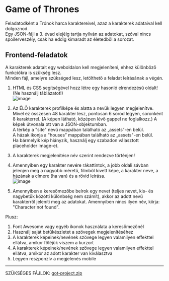 # Game of Thrones

Feladatodként a Trónok harca karaktereivel, azaz a karakterek adataival kell dolgoznod.   
Egy JSON-fájl a 3. évad elejéig tartja nyilván az adatokat, szóval nincs spoilerveszély, csak ha eddig kimaradt az életedből a sorozat.

## Frontend-feladatok
A karakterek adatait egy weboldalon kell megjeleníteni, ehhez különböző funkciókra is szükség lesz.   
Minden fájl, amelyre szükséged lesz, letölthető a feladat leírásának a végén.

1. HTML és CSS segítségével hozz létre egy hasonló elrendezésű oldalt! (Ne használj táblázatot!)    
![image](https://user-images.githubusercontent.com/68642008/186362062-285a0bd5-be33-4746-9152-bd8745fdd6a5.png)


2. Az ÉLŐ karakterek profilképe és alatta a nevük legyen megjelenítve.    
Mivel ez összesen 48 karakter lesz,  pontosan 6 sorod legyen, soronként 8 karakterrel. (A képen látható, középen lévő gappel ne foglalkozz.) A képek útvonala ott van a JSON-objektumban.   
A térkép a "site" nevű mappában található az „assets“-en belül.   
A házak ikonja a "houses” mappában található az „assets"-en belül.   
Ha bármelyik kép hiányzik, használj egy szabadon választott placeholder image-et.   

3. A karakterek megjelenítése név szerint rendezve történjen!   

4. Amennyiben egy karakter nevére rákattintok, a jobb oldali sávban jelenjen meg a nagyobb méretű, filmből kivett képe, a karakter neve, a házának a címere (ha van) és a rövid leírása.    
![image](https://user-images.githubusercontent.com/68642008/186362139-0f5b1239-6efc-4764-b884-5f7a3924cab2.png)


5. Amennyiben a keresőmezőbe beírok egy nevet (teljes nevet, kis- és nagybetűk közötti különbség nem számít), akkor az adott nevű karakterről jeleníti meg az adatokat.
Amennyiben nincs ilyen név, kiírja: "Character not found".

Plusz:

1. Font Awesome vagy egyéb ikonok használata a keresőmezőnél
2. Használj saját betűkészletet a szövegek megjelenítéséhez
3. A karakterek képeinek/nevének szövege legyen valamilyen effekttel ellátva, amikor föléjük viszem a kurzort
4. A karakterek képeinek/nevének szövege legyen valamilyen effekttel ellátva, amikor az adott karakter van kiválasztva
5. Legyen reszponzív a megjelenés mobile
---
SZÜKSÉGES FÁJLOK: [got-project.zip](https://s3.amazonaws.com/thinkific/file_uploads/219412/attachments/24a/a33/ad6/got-project.zip)
